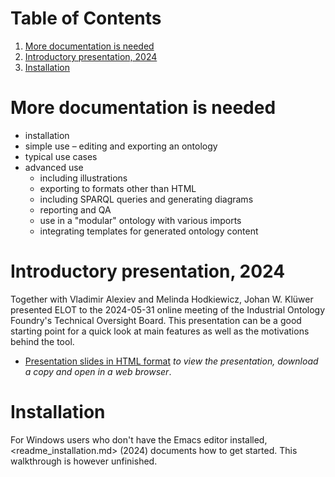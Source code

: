 
# Table of Contents

1.  [More documentation is needed](#orge17349a)
2.  [Introductory presentation, 2024](#org1f730a1)
3.  [Installation](#org9cbceac)



<a id="orge17349a"></a>

# More documentation is needed

-   installation
-   simple use &#x2013; editing and exporting an ontology
-   typical use cases
-   advanced use
    -   including illustrations
    -   exporting to formats other than HTML
    -   including SPARQL queries and generating diagrams
    -   reporting and QA
    -   use in a "modular" ontology with various imports
    -   integrating templates for generated ontology content


<a id="org1f730a1"></a>

# Introductory presentation, 2024

Together with Vladimir Alexiev and Melinda Hodkiewicz, Johan W. Klüwer presented ELOT to the 2024-05-31 online meeting of the Industrial Ontology Foundry's Technical Oversight Board.
This presentation can be a good starting point for a quick look at main features as well as the motivations behind the tool.

-   [Presentation slides in HTML format](20240525T181908--elot-presented-to-iof-tob__elot_emacs_iof.html) *to view the presentation, download a copy and open in a web browser*.


<a id="org9cbceac"></a>

# Installation

For Windows users who don't have the Emacs editor installed, <readme_installation.md> (2024) documents how to get started. This walkthrough is however unfinished.

